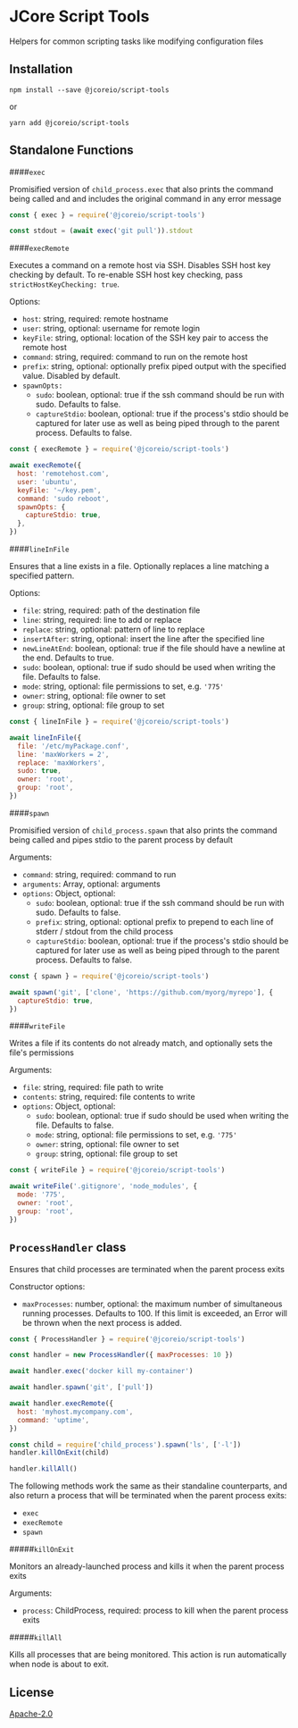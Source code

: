 # JCore Script Tools

Helpers for common scripting tasks like modifying configuration files

## Installation

`npm install --save @jcoreio/script-tools`

or

`yarn add @jcoreio/script-tools`

## Standalone Functions

####`exec`

Promisified version of `child_process.exec` that also prints the command being called and
and includes the original command in any error message

```js
const { exec } = require('@jcoreio/script-tools')

const stdout = (await exec('git pull')).stdout
```

####`execRemote`

Executes a command on a remote host via SSH. Disables SSH host key checking by default.
To re-enable SSH host key checking, pass `strictHostKeyChecking: true`.

Options:

- `host`: string, required: remote hostname
- `user`: string, optional: username for remote login
- `keyFile`: string, optional: location of the SSH key pair to access the remote host
- `command`: string, required: command to run on the remote host
- `prefix`: string, optional: optionally prefix piped output with the specified value. Disabled by default.
- `spawnOpts:`
  - `sudo`: boolean, optional: true if the ssh command should be run with sudo. Defaults to false.
  - `captureStdio`: boolean, optional: true if the process's stdio should be captured for later use as well as being piped through to the parent process. Defaults to false.

```js
const { execRemote } = require('@jcoreio/script-tools')

await execRemote({
  host: 'remotehost.com',
  user: 'ubuntu',
  keyFile: '~/key.pem',
  command: 'sudo reboot',
  spawnOpts: {
    captureStdio: true,
  },
})
```

####`lineInFile`

Ensures that a line exists in a file. Optionally replaces a line matching a specified pattern.

Options:

- `file`: string, required: path of the destination file
- `line`: string, required: line to add or replace
- `replace`: string, optional: pattern of line to replace
- `insertAfter`: string, optional: insert the line after the specified line
- `newLineAtEnd`: boolean, optional: true if the file should have a newline at the end. Defaults to true.
- `sudo`: boolean, optional: true if sudo should be used when writing the file. Defaults to false.
- `mode`: string, optional: file permissions to set, e.g. `'775'`
- `owner`: string, optional: file owner to set
- `group`: string, optional: file group to set

```js
const { lineInFile } = require('@jcoreio/script-tools')

await lineInFile({
  file: '/etc/myPackage.conf',
  line: 'maxWorkers = 2',
  replace: 'maxWorkers',
  sudo: true,
  owner: 'root',
  group: 'root',
})
```

####`spawn`

Promisified version of `child_process.spawn` that also prints the command being called and
pipes stdio to the parent process by default

Arguments:

- `command`: string, required: command to run
- `arguments`: Array<string>, optional: arguments
- `options`: Object, optional:
  - `sudo`: boolean, optional: true if the ssh command should be run with sudo. Defaults to false.
  - `prefix`: string, optional: optional prefix to prepend to each line of stderr / stdout from the child process
  - `captureStdio`: boolean, optional: true if the process's stdio should be captured for later use as well as being piped through to the parent process. Defaults to false.

```js
const { spawn } = require('@jcoreio/script-tools')

await spawn('git', ['clone', 'https://github.com/myorg/myrepo'], {
  captureStdio: true,
})
```

####`writeFile`

Writes a file if its contents do not already match, and optionally sets the file's permissions

Arguments:

- `file`: string, required: file path to write
- `contents`: string, required: file contents to write
- `options`: Object, optional:
  - `sudo`: boolean, optional: true if sudo should be used when writing the file. Defaults to false.
  - `mode`: string, optional: file permissions to set, e.g. `'775'`
  - `owner`: string, optional: file owner to set
  - `group`: string, optional: file group to set

```js
const { writeFile } = require('@jcoreio/script-tools')

await writeFile('.gitignore', 'node_modules', {
  mode: '775',
  owner: 'root',
  group: 'root',
})
```

## `ProcessHandler` class

Ensures that child processes are terminated when the parent process exits

Constructor options:

- `maxProcesses`: number, optional: the maximum number of simultaneous running processes. Defaults to 100. If this
  limit is exceeded, an Error will be thrown when the next process is added.

```js
const { ProcessHandler } = require('@jcoreio/script-tools')

const handler = new ProcessHandler({ maxProcesses: 10 })

await handler.exec('docker kill my-container')

await handler.spawn('git', ['pull'])

await handler.execRemote({
  host: 'myhost.mycompany.com',
  command: 'uptime',
})

const child = require('child_process').spawn('ls', ['-l'])
handler.killOnExit(child)

handler.killAll()
```

The following methods work the same as their standaline counterparts, and also return
a process that will be terminated when the parent process exits:

- `exec`
- `execRemote`
- `spawn`

#####`killOnExit`

Monitors an already-launched process and kills it when the parent process exits

Arguments:

- `process`: ChildProcess, required: process to kill when the parent process exits

#####`killAll`

Kills all processes that are being monitored. This action is run automatically when
node is about to exit.

## License

[Apache-2.0](LICENSE)
